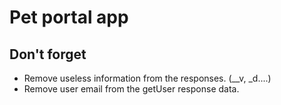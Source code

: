 # Pet portal app

Don't forget
------------
* Remove useless information from the responses. (__v, _d....)
* Remove user email from the getUser response data.

